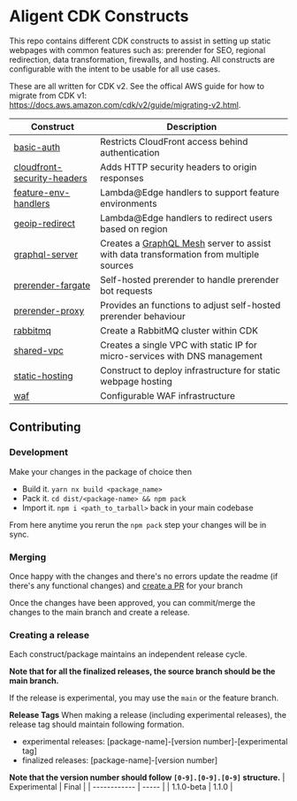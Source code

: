 # Aligent CDK Constructs

This repo contains different CDK constructs to assist in setting up static webpages with common features such as: prerender for SEO, regional redirection, data transformation, firewalls, and hosting. All constructs are configurable with the intent to be usable for all use cases.

These are all written for CDK v2. See the offical AWS guide for how to migrate from CDK v1: https://docs.aws.amazon.com/cdk/v2/guide/migrating-v2.html.

| Construct                                                           | Description                                                                                                                  |
| ------------------------------------------------------------------- | ---------------------------------------------------------------------------------------------------------------------------- |
| [basic-auth](packages/basic-auth)                                   | Restricts CloudFront access behind authentication                                                                            |
| [cloudfront-security-headers](packages/cloudfront-security-headers) | Adds HTTP security headers to origin responses                                                                               |
| [feature-env-handlers](packages/feature-env-handlers)               | Lambda@Edge handlers to support feature environments                                                                         |
| [geoip-redirect](packages/geoip-redirect)                           | Lambda@Edge handlers to redirect users based on region                                                                       |
| [graphql-server](packages/graphql-mesh-server)                      | Creates a [GraphQL Mesh](https://the-guild.dev/graphql/mesh) server to assist with data transformation from multiple sources |
| [prerender-fargate](packages/prerender-fargate)                     | Self-hosted prerender to handle prerender bot requests                                                                       |
| [prerender-proxy](packages/prerender-proxy)                         | Provides an functions to adjust self-hosted prerender behaviour                                                              |
| [rabbitmq](packages/rabbitmq)                                       | Create a RabbitMQ cluster within CDK                                                                                         |
| [shared-vpc](packages/shared-vpc)                                   | Creates a single VPC with static IP for micro-services with DNS management                                                   |
| [static-hosting](packages/static-hosting)                           | Construct to deploy infrastructure for static webpage hosting                                                                |
| [waf](packages/waf)                                                 | Configurable WAF infrastructure                                                                                              |

## Contributing

### Development

Make your changes in the package of choice then

- Build it. `yarn nx build <package_name>`
- Pack it. `cd dist/<package-name> && npm pack`
- Import it. `npm i <path_to_tarball>` back in your main codebase

From here anytime you rerun the `npm pack` step your changes will be in sync.

### Merging

Once happy with the changes and there's no errors update the readme (if there's any functional changes) and [create a PR](https://github.com/aligent/cdk-constructs/compare) for your branch

Once the changes have been approved, you can commit/merge the changes to the main branch and create a release.

### Creating a release

Each construct/package maintains an independent release cycle.

**Note that for all the finalized releases, the source branch should be the main branch.**

If the release is experimental, you may use the `main` or the feature branch.

**Release Tags**
When making a release (including experimental releases), the release tag should maintain following formation.

- experimental releases: [package-name]-[version number]-[experimental tag]
- finalized releases: [package-name]-[version number]

**Note that the version number should follow `[0-9].[0-9].[0-9]` structure.**
| Experimental | Final |
| ------------ | ----- |
| 1.1.0-beta | 1.1.0 |
